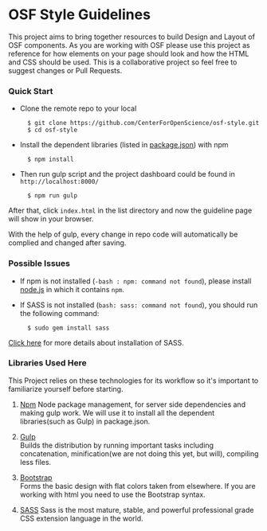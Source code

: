 OSF Style Guidelines
=========

This project aims to bring together resources to build Design and Layout of OSF components. As you are working with OSF please use this project as reference for how elements on your page should look and how the HTML and CSS should be used. This is a collaborative project so feel free to suggest changes or Pull Requests.
### Quick Start
* Clone the remote repo to your local

        $ git clone https://github.com/CenterForOpenScience/osf-style.git
        $ cd osf-style
    
* Install the dependent libraries (listed in [package.json](https://github.com/haoyuchen1992/osf-style/blob/Edit-Readme/package.json)) with npm

        $ npm install

* Then run gulp script and the project dashboard could be found in `http://localhost:8000/`

        $ npm run gulp
After that, click `index.html` in the list directory and now the guideline page will show in your browser.

With the help of gulp, every change in repo code will automatically be complied and changed after saving.  

### Possible Issues
* If npm is not installed (`-bash : npm: command not found`), please install [node.js](https://nodejs.org/download/) in which it contains `npm`.

* If SASS is not installed (`bash: sass: command not found`), you should run the following command: 

        $ sudo gem install sass
[Click here](http://sass-lang.com/install) for more details about installation of SASS. 

### Libraries Used Here
This Project relies on these technologies for its workflow so it's important to familiarize yourself before starting.

1. [Npm](https://www.npmjs.org) 
Node package management, for server side dependencies and making gulp work. We will use it to install all the dependent libraries(such as Gulp) in package.json.

2. [Gulp](http://gulpjs.com/)  
Builds the distribution by running important tasks including concatenation, minification(we are not doing this yet, but will), compiling less files.

3. [Bootstrap](http://getbootstrap.com/)  
Forms the basic design with flat colors taken from elsewhere. If you are working with html you need to use the Bootstrap syntax. 

4. [SASS](http://sass-lang.com/)
Sass is the most mature, stable, and powerful professional grade CSS extension language in the world.
